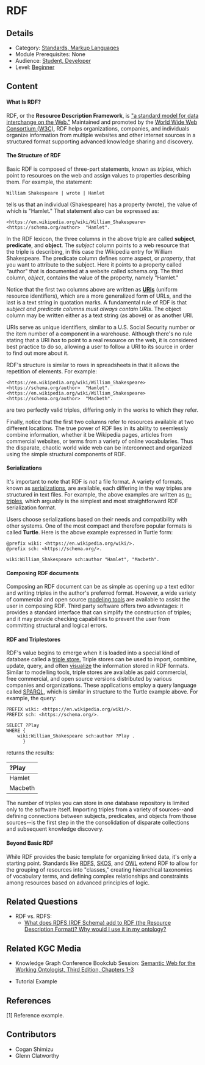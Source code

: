 # RDF
## Details
* Category: [Standards, Markup Languages](../categories/Standards,_Markup_Languages.md)
* Module Prerequisites: None
* Audience: [Student, Developer](../audiences/Student,_Developer.md)
* Level: [Beginner](../levels/Beginner.md)

## Content


#### What Is RDF?

RDF, or the **Resource Description Framework**, is ["a standard model for data interchange on the Web."](https://www.w3.org/RDF/) Maintained and promoted by the [World Wide Web Consortium (W3C)](https://www.w3.org), RDF helps organizations, companies, and individuals organize information from multiple websites and other internet sources in a structured format supporting advanced knowledge sharing and discovery.

#### The Structure of RDF

Basic RDF is composed of three-part statements, known as *triples*, which point to resources on the web and assign values to properties describing them.  For example, the statement:

    William Shakespeare | wrote | Hamlet
    
tells us that an individual (Shakespeare) has a property (wrote), the value of which is "Hamlet." That statement also can be expressed as:

    <https://en.wikipedia.org/wiki/William_Shakespeare>  <https://schema.org/author>  "Hamlet".
    
In the RDF lexicon, the three columns in the above triple are called **subject**, **predicate**, and **object**. The *subject* column points to a web resource that the triple is describing, in this case the Wikipedia entry for William Shakespeare. The predicate column defines some aspect, or *property*, that you want to attribute to the subject. Here it points to a property called "author" that is documented at a website called schema.org. The third column, *object*, contains the value of the property, namely "Hamlet."

Notice that the first two columns above are written as [**URIs**](https://en.wikipedia.org/wiki/Uniform_Resource_Identifier) (uniform resource identifiers), which are a more generalized form of URLs, and the last is a text string in quotation marks. A fundamental rule of RDF is that *subject and predicate columns must always contain URIs*. The object column may be written either as a text string (as above) or as another URI.

URIs serve as unique identifiers, similar to a U.S. Social Security number or the item number of a component in a warehouse. Although there's no rule stating that a URI *has* to point to a real resource on the web, it is considered best practice to do so, allowing a user to follow a URI to its source in order to find out more about it.

RDF's structure is similar to rows in spreadsheets in that it allows the repetition of elements. For example:

    <https://en.wikipedia.org/wiki/William_Shakespeare>  <https://schema.org/author>  "Hamlet".
    <https://en.wikipedia.org/wiki/William_Shakespeare>  <https://schema.org/author>  "Macbeth".

are two perfectly valid triples, differing only in the works to which they refer.

Finally, notice that the first two columns refer to resources available at two different locations. The true power of RDF lies in its ability to seemlessly combine information, whether it be Wikipedia pages, articles from commercial websites, or terms from a variety of online vocabularies. Thus the disparate, chaotic world wide web can be interconnect and organized using the simple structural components of RDF.

#### Serializations

It's important to note that RDF is *not* a file format. A variety of formats, known as [serializations](https://github.com/KGConf/open-kg-curriculum/blob/master/curriculum/modules/RDF_Serializations/RDF_Serializations.md), are available, each differing in the way triples are structured in text files. For example, the above examples are written as [n-triples](https://www.w3.org/TR/n-triples/), which arguably is the simplest and most straightforward RDF serialization format.

Users choose serializations based on their needs and compatibility with other systems. One of the most compact and therefore popular formats is called **Turtle**. Here is the above example expressed in Turtle form:

    @prefix wiki: <https://en.wikipedia.org/wiki/>.
    @prefix sch: <https://schema.org/>.
    
    wiki:William_Shakespeare sch:author "Hamlet", "Macbeth".

#### Composing RDF documents

Composing an RDF document can be as simple as opening up a text editor and writing triples in the author's preferred format. However, a wide variety of commercial and open source [modeling tools](https://github.com/KGConf/open-kg-curriculum/tree/master/curriculum/modules/Survey_of_Modeling_Tools/Survey_of_Modeling_Tools.md) are available to assist the user in composing RDF. Third party software offers two advantages: it provides a standard interface that can simplify the construction of triples; and it may provide checking capabilities to prevent the user from committing structural and logical errors.

#### RDF and Triplestores

RDF's value begins to emerge when it is loaded into a special kind of database called a [triple store.](https://github.com/KGConf/open-kg-curriculum/blob/master/curriculum/modules/Survey_of_Triplestores/Survey_of_Triplestores.md) Triple stores can be used to import, combine, update, query, and often [visualize](https://github.com/KGConf/open-kg-curriculum/blob/master/curriculum/modules/Survey_of_Visualization_Tools/Survey_of_Visualization_Tools.md) the information stored in RDF formats. Similar to modelling tools, triple stores are available as paid commercial, free commercial, and open source versions distributed by various companies and organizations. These applications employ a query language called [SPARQL](https://github.com/KGConf/open-kg-curriculum/blob/master/curriculum/modules/SPARQL/SPARQL.md), which is similar in structure to the Turtle example above. For example, the query:

    PREFIX wiki: <https://en.wikipedia.org/wiki/>.
    PREFIX sch: <https://schema.org/>.

    SELECT ?Play
    WHERE {
        wiki:William_Shakespeare sch:author ?Play .
          }

returns the results:

| ?Play         |
| :---          |
| Hamlet        |
| Macbeth       |

       

The number of triples you can store in one database repository is limited only to the software itself. Importing triples from a variety of sources--and defining connections between subjects, predicates, and objects from those sources--is the first step in the the consolidation of disparate collections and subsequent knowledge discovery.

#### Beyond Basic RDF

While RDF provides the basic template for organizing linked data, it's only a starting point. Standards like [RDFS](//master/curriculum/modules/RDFS/RDFS.md), [SKOS](//master/curriculum/modules/SKOS/SKOS.md), and [OWL](//curriculum/modules/OWL/OWL.md) extend RDF to allow for the grouping of resources into "classes," creating hierarchical taxonomies of vocabulary terms, and defining complex relationships and constraints among resources based on advanced principles of logic.
 
## Related Questions
* RDF vs. RDFS:
  * [What does RDFS (RDF Schema) add to RDF (the Resource Description Format)? Why would I use it in my ontology?](https://github.com/GlennClatworthy/kgc_discussion_group/wiki/Questions,-we-have-questions)

## Related KGC Media
* Knowledge Graph Conference Bookclub Session: [Semantic Web for the Working Ontologist, Third Edition, Chapters 1-3](https://watch.knowledgegraph.tech/packages/kgc-21-attendees/videos/bookclub2)

* Tutorial Example

## References
[1] Reference example.

## Contributors
* Cogan Shimizu
* Glenn Clatworthy
